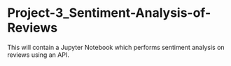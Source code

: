 # Project-3_Sentiment-Analysis-of-Reviews
This will contain a Jupyter Notebook which performs sentiment analysis on reviews using an API.
